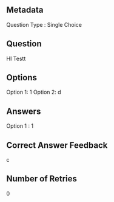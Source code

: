 ## Metadata
Question Type : Single Choice

## Question
HI Testt

## Options
Option 1: 1
Option 2: d

## Answers
Option 1 : 1

## Correct Answer Feedback
c

## Number of Retries
0

